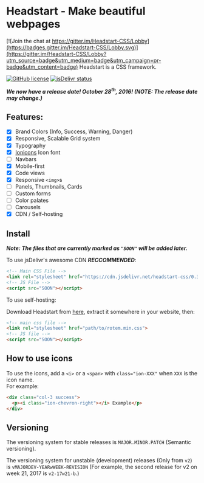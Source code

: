 # Headstart - Make beautiful webpages

[![Join the chat at https://gitter.im/Headstart-CSS/Lobby](https://badges.gitter.im/Headstart-CSS/Lobby.svg)](https://gitter.im/Headstart-CSS/Lobby?utm_source=badge&utm_medium=badge&utm_campaign=pr-badge&utm_content=badge)
Headstart is a CSS framework.

[![GitHub license](https://img.shields.io/badge/license-MIT-blue.svg)](https://raw.githubusercontent.com/RotemDev/Headstart/master/LICENSE)
[![jsDelivr status](https://img.shields.io/badge/jsDelivr-0.3.1-brightgreen.svg)](https://cdn.jsdelivr.com/headstart-css/0.3.1/headstart-css.zip)

***We now have a release date! October 28<sup>th</sup>, 2016! (NOTE: The release date may change.)***

## Features:
- [x] Brand Colors (Info, Success, Warning, Danger)
- [x] Responsive, Scalable Grid system
- [x] Typography
- [x] [Ionicons](http://www.ionicons.com/) Icon font
- [ ] Navbars
- [x] Mobile-first
- [x] Code views
- [x] Responsive `<img>`s
- [ ] Panels, Thumbnails, Cards
- [ ] Custom forms
- [ ] Color palates
- [ ] Carousels
- [x] CDN / Self-hosting

## Install
***Note: The files that are currently marked as `"SOON"` will be added later.***

To use jsDelivr's awesome CDN ***RECCOMMENDED***:
``` html
<!-- Main CSS File -->
<link rel="stylesheet" href="https://cdn.jsdelivr.net/headstart-css/0.3.1/rotem.min.css">
<!-- JS File -->
<script src="SOON"></script>
```

To use self-hosting:

Download Headstart from [here](https://cdn.jsdelivr.net/headstart-css/0.3.1/headstart-css.zip), extract it somewhere in your website, then:
``` html
<!-- main css file -->
<link rel="stylesheet" href="path/to/rotem.min.css">
<!-- JS file -->
<script src="SOON"></script>
```

## How to use icons
To use the icons, add a `<i>` or a `<span>` with `class="ion-XXX"` when `XXX` is the icon name. <br>
For example:
``` html
<div class="col-3 success">
  <p><i class="ion-chevron-right"></i> Example</p>
</div>
```

## Versioning
The versioning system for stable releases is `MAJOR.MINOR.PATCH` (Semantic versioning).

The versioning system for unstable (development) releases (Only from `v2`) is `vMAJORDEV-YEARwWEEK-REVISION` (For example, the second release for v2 on week 21, 2017 is `v2-17w21-b`.)
